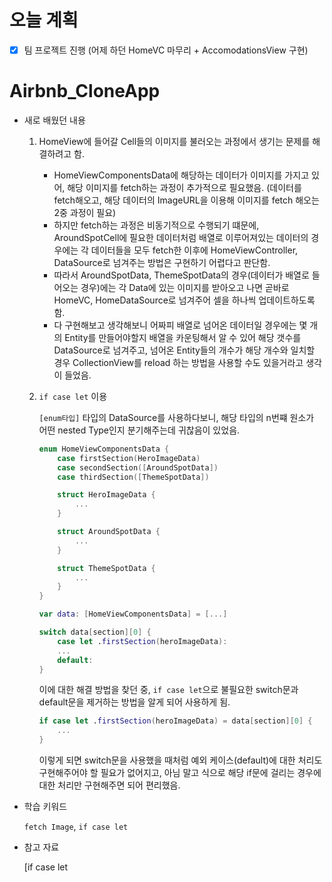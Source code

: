 # 오늘 계획

- [x] 팀 프로젝트 진행 (어제 하던 HomeVC 마무리 + AccomodationsView 구현)



# Airbnb_CloneApp

- 새로 배웠던 내용

	1. HomeView에 들어갈 Cell들의 이미지를 불러오는 과정에서 생기는 문제를 해결하려고 함.

		- HomeViewComponentsData에 해당하는 데이터가 이미지를 가지고 있어, 해당 이미지를 fetch하는 과정이 추가적으로 필요했음. (데이터를 fetch해오고, 해당 데이터의 ImageURL을 이용해 이미지를 fetch 해오는 2중 과정이 필요)
		- 하지만 fetch하는 과정은 비동기적으로 수행되기 떄문에, AroundSpotCell에 필요한 데이터처럼 배열로 이루어져있는 데이터의 경우에는 각 데이터들을 모두 fetch한 이후에 HomeViewController, DataSource로 넘겨주는 방법은 구현하기 어렵다고 판단함.
		- 따라서 AroundSpotData, ThemeSpotData의 경우(데이터가 배열로 들어오는 경우)에는 각 Data에 있는 이미지를 받아오고 나면 곧바로 HomeVC, HomeDataSource로 넘겨주어 셀을 하나씩 업데이트하도록 함.
		- 다 구현해보고 생각해보니 어짜피 배열로 넘어온 데이터일 경우에는 몇 개의 Entity를 만들어야할지 배열을 카운팅해서 알 수 있어 해당 갯수를 DataSource로 넘겨주고, 넘어온 Entity들의 개수가 해당 개수와 일치할 경우 CollectionView를 reload 하는 방법을 사용할 수도 있을거라고 생각이 들었음.

	2. `if case let` 이용

		`[enum타입]` 타입의 DataSource를 사용하다보니, 해당 타입의 n번쨰 원소가 어떤 nested Type인지 분기해주는데 귀찮음이 있었음.

		```swift
		enum HomeViewComponentsData {
		    case firstSection(HeroImageData)
		    case secondSection([AroundSpotData])
		    case thirdSection([ThemeSpotData])
		
		    struct HeroImageData {
		        ...
		    }
		
		    struct AroundSpotData {
		        ...
		    }
		
		    struct ThemeSpotData {
		        ...
		    }
		}
		
		var data: [HomeViewComponentsData] = [...]
		
		switch data[section][0] {
			case let .firstSection(heroImageData):
			...
			default:
		}
		```

		이에 대한 해결 방법을 찾던 중, `if case let`으로 불필요한 switch문과 default문을 제거하는 방법을 알게 되어 사용하게 됨.

		```swift
		if case let .firstSection(heroImageData) = data[section][0] {
			...
		}
		```

		이렇게 되면 switch문을 사용했을 때처럼 예외 케이스(default)에 대한 처리도 구현해주어야 할 필요가 없어지고, 아님 말고 식으로 해당 if문에 걸리는 경우에 대한 처리만 구현해주면 되어 편리했음.

-  학습 키워드

	`fetch Image`, `if case let`

- 참고 자료

	[if case let
